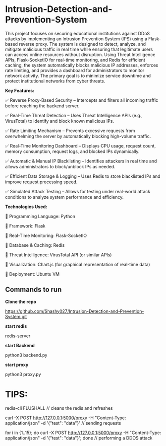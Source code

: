 # Intrusion-Detection-and-Prevention-System
This project focuses on securing educational institutions against DDoS attacks by implementing an Intrusion Prevention System (IPS) using a Flask-based reverse proxy. The system is designed to detect, analyze, and mitigate malicious traffic in real time while ensuring that legitimate users can access online resources without disruption.
Using Threat Intelligence APIs, Flask-SocketIO for real-time monitoring, and Redis for efficient caching, the system automatically blocks malicious IP addresses, enforces rate limiting, and provides a dashboard for administrators to monitor network activity. The primary goal is to minimize service downtime and protect institutional networks from cyber threats.

**Key Features:**

✅ Reverse Proxy-Based Security – Intercepts and filters all incoming traffic before reaching the backend server.

✅ Real-Time Threat Detection – Uses Threat Intelligence APIs (e.g., VirusTotal) to identify and block known malicious IPs.

✅ Rate Limiting Mechanism – Prevents excessive requests from overwhelming the server by automatically blocking high-volume traffic.

✅ Real-Time Monitoring Dashboard – Displays CPU usage, request count, memory consumption, request logs, and blocked IPs dynamically.

✅ Automatic & Manual IP Blacklisting – Identifies attackers in real time and allows administrators to block/unblock IPs as needed.

✅ Efficient Data Storage & Logging – Uses Redis to store blacklisted IPs and improve request processing speed.

✅ Simulated Attack Testing – Allows for testing under real-world attack conditions to analyze system performance and efficiency.



**Technologies Used:**

🔹 Programming Language: Python

🔹 Framework: Flask

🔹 Real-Time Monitoring: Flask-SocketIO

🔹 Database & Caching: Redis

🔹 Threat Intelligence: VirusTotal API (or similar APIs)

🔹 Visualization: Chart.js (for graphical representation of real-time data)

🔹 Deployment: Ubuntu VM



## Commands to run ##

**Clone the repo**

https://github.com/Shashy027/Intrusion-Detection-and-Prevention-System.git

**start redis**

redis-server

**start Backend**

python3 backend.py

**start proxy**

python3 proxy.py

# TIPS: #
redis-cli FLUSHALL // cleans the redis and refreshes

curl -X POST http://127.0.0.1:5000/proxy -H "Content-Type: application/json" -d '{"test": "data"}' // sending requests

for i in {1..15}; do curl -X POST http://127.0.0.1:5000/proxy -H "Content-Type: application/json" -d '{"test": "data"}'; done // performing a DDOS attack







